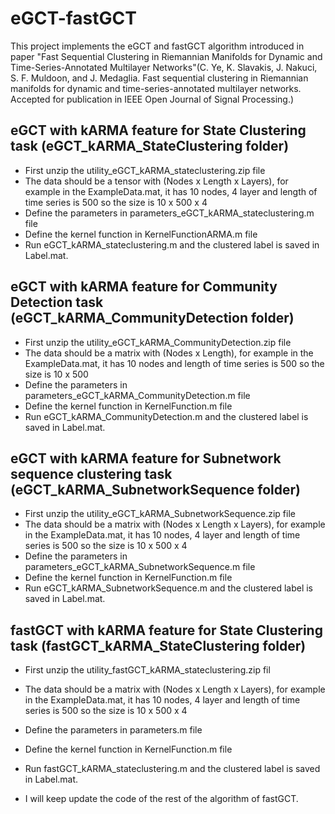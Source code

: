 # eGCT-fastGCT
This project implements the eGCT and fastGCT algorithm introduced in paper "Fast Sequential Clustering in Riemannian Manifolds for Dynamic and Time-Series-Annotated Multilayer 
Networks"(C. Ye, K. Slavakis, J. Nakuci, S. F. Muldoon, and J. Medaglia. Fast sequential clustering in Riemannian manifolds for dynamic and time-series-annotated multilayer networks. Accepted for publication in IEEE Open Journal of Signal Processing.)

## eGCT with kARMA feature for State Clustering task (eGCT_kARMA_StateClustering folder)
* First unzip the utility_eGCT_kARMA_stateclustering.zip file
* The data should be a tensor with (Nodes x Length x Layers), for example in the ExampleData.mat, it has 10 nodes, 4 layer and length of time series is 500 so the size is 10 x 500 x 4
* Define the parameters in parameters_eGCT_kARMA_stateclustering.m file
* Define the kernel function in KernelFunctionARMA.m file
* Run eGCT_kARMA_stateclustering.m and the clustered label is saved in Label.mat.

## eGCT with kARMA feature for Community Detection task (eGCT_kARMA_CommunityDetection folder)
* First unzip the utility_eGCT_kARMA_CommunityDetection.zip file
* The data should be a matrix with (Nodes x Length), for example in the ExampleData.mat, it has 10 nodes and length of time series is 500 so the size is 10 x 500
* Define the parameters in parameters_eGCT_kARMA_CommunityDetection.m file
* Define the kernel function in KernelFunction.m file
* Run eGCT_kARMA_CommunityDetection.m and the clustered label is saved in Label.mat.

## eGCT with kARMA feature for Subnetwork sequence clustering task (eGCT_kARMA_SubnetworkSequence folder)
* First unzip the utility_eGCT_kARMA_SubnetworkSequence.zip file
* The data should be a matrix with (Nodes x Length x Layers), for example in the ExampleData.mat, it has 10 nodes, 4 layer and length of time series is 500 so the size is 10 x 500 x 4
* Define the parameters in parameters_eGCT_kARMA_SubnetworkSequence.m file
* Define the kernel function in KernelFunction.m file
* Run eGCT_kARMA_SubnetworkSequence.m and the clustered label is saved in Label.mat.

## fastGCT with kARMA feature for State Clustering task (fastGCT_kARMA_StateClustering folder)
* First unzip the utility_fastGCT_kARMA_stateclustering.zip fil
* The data should be a matrix with (Nodes x Length x Layers), for example in the ExampleData.mat, it has 10 nodes, 4 layer and length of time series is 500 so the size is 10 x 500 x 4
* Define the parameters in parameters.m file
* Define the kernel function in KernelFunction.m file
* Run fastGCT_kARMA_stateclustering.m and the clustered label is saved in Label.mat.

* I will keep update the code of the rest of the algorithm of fastGCT.
